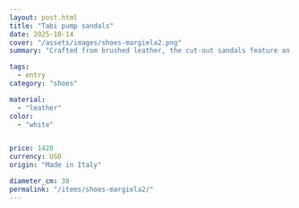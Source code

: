 ```yaml
---
layout: post.html
title: "Tabi pump sandals"
date: 2025-10-14
cover: "/assets/images/shoes-margiela2.png"
summary: "Crafted from brushed leather, the cut-out sandals feature an 8cm cylindrical heel, adjustable ankle strap and the Tabi split-toe shape, inspired by the traditional 15th century Japanese sock bearing the same name – launched for the Maison's debut collection in 1989."

tags:
  - entry
category: "shoes"

material:
  - "leather"
color:
  - "white"


price: 1420           
currency: USD  
origin: "Made in Italy"

diameter_cm: 38
permalink: "/items/shoes-margiela2/"
---
```


